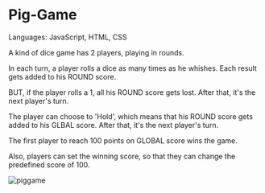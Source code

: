 # Pig-Game
 Languages: JavaScript, HTML, CSS
 
A kind of dice game has 2 players, playing in rounds.

In each turn, a player rolls a dice as many times as he whishes. Each result gets added to his ROUND score.

BUT, if the player rolls a 1, all his ROUND score gets lost. After that, it's the next player's turn.

The player can choose to 'Hold', which means that his ROUND score gets added to his GLBAL score. After that, it's the next player's turn.

The first player to reach 100 points on GLOBAL score wins the game.

Also, players can set the winning score, so that they can change the predefined score of 100.

![piggame](https://user-images.githubusercontent.com/24896690/31675250-157439d2-b332-11e7-9789-6f7e2f36efa2.png)



